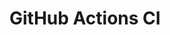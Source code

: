 # GitHub Actions CI












































































































































































































































































































































































































































































































































































































































































































































































































































